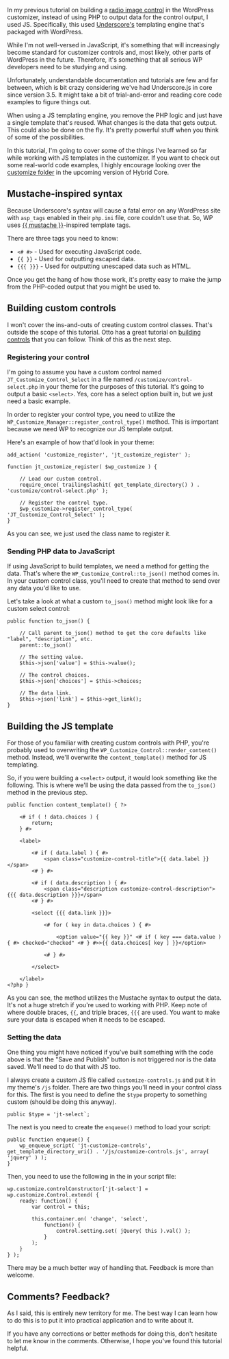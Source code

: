 In my previous tutorial on building a [radio image control](http://justintadlock.com/archives/2015/06/04/customizer-radio-image-control) in the WordPress customizer, instead of using PHP to output data for the control output, I used JS.  Specifically, this used [Underscore's](http://underscorejs.org/) templating engine that's packaged with WordPress.

While I'm not well-versed in JavaScript, it's something that will increasingly become standard for customizer controls and, most likely, other parts of WordPress in the future. Therefore, it's something that all serious WP developers need to be studying and using.

Unfortunately, understandable documentation and tutorials are few and far between, which is bit crazy considering we've had Underscore.js in core since version 3.5. It might take a bit of trial-and-error and reading core code examples to figure things out.

When using a JS templating engine, you remove the PHP logic and just have a single template that's reused.  What changes is the data that gets output.  This could also be done on the fly.  It's pretty powerful stuff when you think of some of the possibilities.

In this tutorial, I'm going to cover some of the things I've learned so far while working with JS templates in the customizer.  If you want to check out some real-world code examples, I highly encourage looking over the [customize folder](https://github.com/justintadlock/hybrid-core/tree/dev/customize) in the upcoming version of Hybrid Core.

## Mustache-inspired syntax

Because Underscore's syntax will cause a fatal error on any WordPress site with `asp_tags` enabled in their `php.ini` file, core couldn't use that.  So, WP uses [{{ mustache }}](https://mustache.github.io/)-inspired template tags.

There are three tags you need to know:

* `<# #>` - Used for executing JavaScript code.
* `{{ }}` - Used for outputting escaped data.
* `{{{ }}}` - Used for outputting unescaped data such as HTML.

Once you get the hang of how those work, it's pretty easy to make the jump from the PHP-coded output that you might be used to.

## Building custom controls

I won't cover the ins-and-outs of creating custom control classes.  That's outside the scope of this tutorial.  Otto has a great tutorial on [building controls](http://ottopress.com/2012/making-a-custom-control-for-the-theme-customizer/) that you can follow.  Think of this as the next step.

### Registering your control

I'm going to assume you have a custom control named `JT_Customize_Control_Select` in a file named `/customize/control-select.php` in your theme for the purposes of this tutorial.  It's going to output a basic `<select>`.  Yes, core has a select option built in, but we just need a basic example.

In order to register your control type, you need to utilize the `WP_Customize_Manager::register_control_type()` method.  This is important because we need WP to recognize our JS template output.

Here's an example of how that'd look in your theme:

	add_action( 'customize_register', 'jt_customize_register' );

	function jt_customize_register( $wp_customize ) {

		// Load our custom control.
		require_once( trailingslashit( get_template_directory() ) . 'customize/control-select.php' );

		// Register the control type.
		$wp_customize->register_control_type( 'JT_Customize_Control_Select' );
	}

As you can see, we just used the class name to register it.

### Sending PHP data to JavaScript

If using JavaScript to build templates, we need a method for getting the data.  That's where the `WP_Customize_Control::to_json()` method comes in.  In your custom control class, you'll need to create that method to send over any data you'd like to use.

Let's take a look at what a custom `to_json()` method might look like for a custom select control:

	public function to_json() {

		// Call parent to_json() method to get the core defaults like "label", "description", etc.
		parent::to_json()

		// The setting value.
		$this->json['value'] = $this->value();

		// The control choices.
		$this->json['choices'] = $this->choices;

		// The data link.
		$this->json['link'] = $this->get_link();
	}

## Building the JS template

For those of you familiar with creating custom controls with PHP, you're probably used to overwriting the `WP_Customize_Control::render_content()` method.  Instead, we'll overwrite the `content_template()` method for JS templating.

So, if you were building a `<select>` output, it would look something like the following.  This is where we'll be using the data passed from the `to_json()` method in the previous step.

	public function content_template() { ?>

		<# if ( ! data.choices ) {
			return;
		} #>

		<label>

			<# if ( data.label ) { #>
				<span class="customize-control-title">{{ data.label }}</span>
			<# } #>
	
			<# if ( data.description ) { #>
				<span class="description customize-control-description">{{{ data.description }}}</span>
			<# } #>
	
			<select {{{ data.link }}}>
	
				<# for ( key in data.choices ) { #>
	
					<option value="{{ key }}" <# if ( key === data.value ) { #> checked="checked" <# } #>>{{ data.choices[ key ] }}</option>
	
				<# } #>
	
			</select>

		</label>
	<?php }

As you can see, the method utilizes the Mustache syntax to output the data.  It's not a huge stretch if you're used to working with PHP.  Keep note of where double braces, `{{`, and triple braces, `{{{` are used.  You want to make sure your data is escaped when it needs to be escaped.

### Setting the data

One thing you might have noticed if you've built something with the code above is that the "Save and Publish" button is not triggered nor is the data saved.  We'll need to do that with JS too.

I always create a custom JS file called `customize-controls.js` and put it in my theme's `/js` folder.  There are two things you'll need in your control class for this.  The first is you need to define the `$type` property to something custom (should be doing this anyway).

	public $type = 'jt-select`;

The next is you need to create the `enqueue()` method to load your script:

	public function enqueue() {
		wp_enqueue_script( 'jt-customize-controls', get_template_directory_uri() . '/js/customize-controls.js', array( 'jquery' ) );
	}

Then, you need to use the following in the in your script file:

	wp.customize.controlConstructor['jt-select'] = wp.customize.Control.extend( {
		ready: function() {
			var control = this;
	
			this.container.on( 'change', 'select',
				function() {
					control.setting.set( jQuery( this ).val() );
				}
			);
		}
	} );

There may be a much better way of handling that.  Feedback is more than welcome.

## Comments? Feedback?

As I said, this is entirely new territory for me.  The best way I can learn how to do this is to put it into practical application and to write about it.

If you have any corrections or better methods for doing this, don't hesitate to let me know in the comments.  Otherwise, I hope you've found this tutorial helpful.